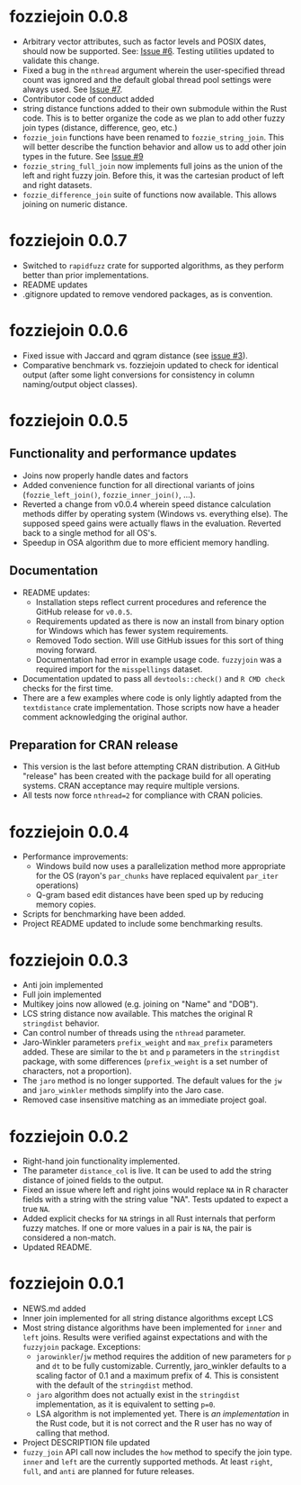 # fozziejoin 0.0.8

- Arbitrary vector attributes, such as factor levels and POSIX dates, should now be supported. See: [Issue #6](https://github.com/JonDDowns/fozziejoin/issues/6). Testing utilities updated to validate this change.
- Fixed a bug in the `nthread` argument wherein the user-specified thread count was ignored and the default global thread pool settings were always used. See [Issue #7](https://github.com/JonDDowns/fozziejoin/issues/7).
- Contributor code of conduct added
- string distance functions added to their own submodule within the Rust code. This is to better organize the code as we plan to add other fuzzy join types (distance, difference, geo, etc.)
- `fozzie_join` functions have been renamed to `fozzie_string_join`. This will better describe the function behavior and allow us to add other join types in the future. See [Issue #9](https://github.com/JonDDowns/fozziejoin/issues/9)
- `fozzie_string_full_join` now implements full joins as the union of the left and right fuzzy join. Before this, it was the cartesian product of left and right datasets.
- `fozzie_difference_join` suite of functions now available. This allows joining on numeric distance.

# fozziejoin 0.0.7

- Switched to `rapidfuzz` crate for supported algorithms, as they perform better than prior implementations.
- README updates
- .gitignore updated to remove vendored packages, as is convention.

# fozziejoin 0.0.6

- Fixed issue with Jaccard and qgram distance (see [issue #3](https://github.com/JonDDowns/fozziejoin/issues/3)).
- Comparative benchmark vs. fozziejoin updated to check for identical output (after some light conversions for consistency in column naming/output object classes).

# fozziejoin 0.0.5

## Functionality and performance updates

- Joins now properly handle dates and factors
- Added convenience function for all directional variants of joins (`fozzie_left_join()`, `fozzie_inner_join()`, ...).
- Reverted a change from v0.0.4 wherein speed distance calculation methods differ by operating system (Windows vs. everything else). The supposed speed gains were actually flaws in the evaluation. Reverted back to a single method for all OS's.
- Speedup in OSA algorithm due to more efficient memory handling.

## Documentation

- README updates:
    - Installation steps reflect current procedures and reference the GitHub release for `v0.0.5`.
    - Requirements updated as there is now an install from binary option for Windows which has fewer system requirements.
    - Removed Todo section. Will use GitHub issues for this sort of thing moving forward.
    - Documentation had error in example usage code. `fuzzyjoin` was a required import for the `misspellings` dataset.
- Documentation updated to pass all `devtools::check()` and `R CMD check` checks for the first time.
- There are a few examples where code is only lightly adapted from the `textdistance` crate implementation. Those scripts now have a header comment acknowledging the original author. 

## Preparation for CRAN release

- This version is the last before attempting CRAN distribution. A GitHub "release" has been created with the package build for all operating systems. CRAN acceptance may require multiple versions.
- All tests now force `nthread=2` for compliance with CRAN policies.

# fozziejoin 0.0.4

- Performance improvements:
    - Windows build now uses a parallelization method more appropriate for the OS (rayon's `par_chunks` have replaced equivalent `par_iter` operations)
    - Q-gram based edit distances have been sped up by reducing memory copies.
- Scripts for benchmarking have been added.
- Project README updated to include some benchmarking results.

# fozziejoin 0.0.3

- Anti join implemented
- Full join implemented
- Multikey joins now allowed (e.g. joining on "Name" and "DOB").
- LCS string distance now available. This matches the original R `stringdist` behavior.
- Can control number of threads using the `nthread` parameter.
- Jaro-Winkler parameters `prefix_weight` and `max_prefix` parameters added. These are similar to the `bt` and `p` parameters in the `stringdist` package, with some differences (`prefix_weight` is a set number of characters, not a proportion).
- The `jaro` method is no longer supported. The default values for the `jw` and `jaro_winkler` methods simplify into the Jaro case.
- Removed case insensitive matching as an immediate project goal.

# fozziejoin 0.0.2

- Right-hand join functionality implemented.
- The parameter `distance_col` is live. It can be used to add the string distance of joined fields to the output.
- Fixed an issue where left and right joins would replace `NA` in R character fields with a string with the string value "NA". Tests updated to expect a true `NA`.
- Added explicit checks for `NA` strings in all Rust internals that perform fuzzy matches. If one or more values in a pair is `NA`, the pair is considered a non-match.
- Updated README.

# fozziejoin 0.0.1

- NEWS.md added
- Inner join implemented for all string distance algorithms except LCS
- Most string distance algorithms have been implemented for `inner` and `left` joins. Results were verified against expectations and with the `fuzzyjoin` package. Exceptions:
	- `jarowinkler`/`jw` method requires the addition of new parameters for `p` and `dt` to be fully customizable. Currently, jaro_winkler defaults to a scaling factor of 0.1 and a maximum prefix of 4. This is consistent with the default of the `stringdist` method. 
	- `jaro` algorithm does not actually exist in the `stringdist` implementation, as it is equivalent to setting `p=0`.
	- LSA algorithm is not implemented yet. There is *an implementation* in the Rust code, but it is not correct and the R user has no way of calling that method.
- Project DESCRIPTION file updated
- `fuzzy_join` API call now includes the `how` method to specify the join type. `inner` and `left` are the currently supported methods. At least `right`, `full`, and `anti` are planned for future releases.
